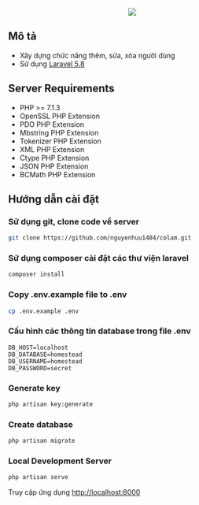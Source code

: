 <p align="center"><img src="https://laravel.com/assets/img/components/logo-laravel.svg"></p>

## Mô tả

- Xây dựng chức năng thêm, sửa, xóa người dùng
- Sử dụng [Laravel 5.8](https://laravel.com/docs/5.8)

## Server Requirements

- PHP >= 7.1.3
- OpenSSL PHP Extension
- PDO PHP Extension
- Mbstring PHP Extension
- Tokenizer PHP Extension
- XML PHP Extension
- Ctype PHP Extension
- JSON PHP Extension
- BCMath PHP Extension

## Hướng dẫn cài đặt

### Sử dụng git, clone code về server

```bash
git clone https://github.com/nguyenhuu1404/colam.git
```

### Sử dụng composer cài đặt các thư viện laravel

```bash
composer install
```

### Copy .env.example file to .env 

```bash
cp .env.example .env
```

### Cấu hình các thông tin database trong file .env

```
DB_HOST=localhost
DB_DATABASE=homestead
DB_USERNAME=homestead
DB_PASSWORD=secret
```

### Generate key

```bash
php artisan key:generate
```

### Create database

```bash
php artisan migrate
```

### Local Development Server

```bash
php artisan serve
```

Truy cập ứng dụng [http://localhost:8000](http://localhost:8000)
